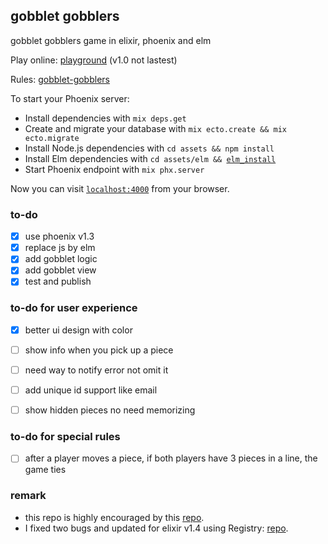 ## gobblet gobblers
gobblet gobblers game in elixir, phoenix and elm

Play online: [playground](https://immense-fjord-94074.herokuapp.com/) (v1.0 not lastest)

Rules: [gobblet-gobblers](https://github.com/cjen07/gobblet-gobblers/blob/master/rules/gobblet%20gobblers%20rules.pdf)

To start your Phoenix server:

  * Install dependencies with `mix deps.get`
  * Create and migrate your database with `mix ecto.create && mix ecto.migrate`
  * Install Node.js dependencies with `cd assets && npm install`
  * Install Elm dependencies with `cd assets/elm && `[`elm_install`](https://github.com/gdotdesign/elm-github-install)
  * Start Phoenix endpoint with `mix phx.server`

Now you can visit [`localhost:4000`](http://localhost:4000) from your browser.

### to-do
- [x] use phoenix v1.3
- [x] replace js by elm
- [x] add gobblet logic
- [x] add gobblet view
- [x] test and publish

### to-do for user experience
- [x] better ui design with color 
- [ ] show info when you pick up a piece
- [ ] need way to notify error not omit it
- [ ] add unique id support like email
- [ ] show hidden pieces no need memorizing


### to-do for special rules
- [ ] after a player moves a piece, if both players have 3 pieces in a line, the game ties

### remark
* this repo is highly encouraged by this [repo](https://github.com/ventsislaf/talks).
* I fixed two bugs and updated for elixir v1.4 using Registry: [repo](https://github.com/cjen07/from_tictactoe_to_gobblet).
